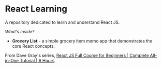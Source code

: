 # React Learning

A repository dedicated to learn and understand React JS.

_What's inside?_
* **Grocery List** - a simple grocery item memo app that demonstrates the core React concepts.

From Dave Gray's series, [React JS Full Course for Beginners | Complete All-in-One Tutorial | 9 Hours](https://youtu.be/RVFAyFWO4go).
